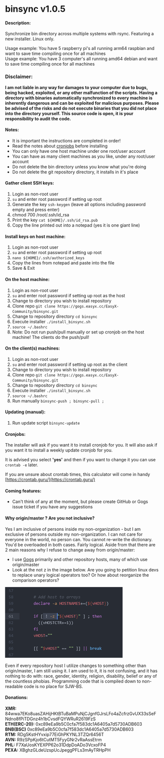 # binsync v1.0.5

#### Description:
Synchronize bin directory across multiple systems with rsync. Featuring a new installer. Linux only.

Usage example: You have 5 raspberry pi's all running arm64 raspbian and want to save time compiling once for all machines<br />
Usage example: You have 3 computer's all running amd64 debian and want to save time compiling once for all machines

### Disclaimer:
**I am not liable in any way for damages to your computer due to bugs, being hacked, exploited, or any other malfunction of the scripts. Having a directory with binaries automatically synchronized to every machine is inherently dangerous and can be exploited for malicious purposes. Please be advised of the risks and do not execute binaries that you did not place into the directory yourself. This source code is open, it is your responsibility to audit the code.**

#### Notes:
- It is important the instructions are completed in order!
- Read the notes about [cronjobs](#cronjobs) before installing
- You can only have one host machine under one root/user account
- You can have as many client machines as you like, under any root/user account
- Do not delete the bin directory unless you know what you're doing
- Do not delete the git repository directory, it installs in it's place

#### Gather client SSH keys:
1. Login as non-root user
2. `su` and enter root password if setting up root
3. Generate the key `ssh-keygen` (leave all options including password empty and press enter)
4. chmod 700 /root/.ssh/id_rsa
4. Print the key `cat ${HOME}/.ssh/id_rsa.pub`
5. Copy the line printed out into a notepad (yes it is one giant line)

#### Install keys on host machine:
1. Login as non-root user
2. `su` and enter root password if setting up root
3. `nano ${HOME}/.ssh/authorized_keys`
4. Copy the lines from notepad and paste into the file
5. Save & Exit

#### On the host machine:
1. Login as non-root user
2. `su` and enter root password if setting up root as the host
3. Change to directory you wish to install repository
4. Clone repo `git clone https://gogs.easyx.cc/EasyX-Community/binsync.git`
5. Change to repository directory `cd binsync`
6. Execute installer `./install_binsync.sh`
7. `source ~/.bashrc`
8. Note: Do not run push/pull manually or set up cronjob on the host machine! The clients do the push/pull!

#### On the client(s) machines:
1. Login as non-root user
2. `su` and enter root password if setting up root as the client
3. Change to directory you wish to install repository
4. Clone repo `git clone https://gogs.easyx.cc/EasyX-Community/binsync.git`
5. Change to repository directory `cd binsync`
6. Execute installer `./install_binsync.sh`
7. `source ~/.bashrc`
8. Run manually `binsync-push ; binsync-pull ;`

#### Updating (manual):
1. Run update script `binsync-update`

#### Cronjobs:
The installer will ask if you want it to install cronjob for you. It will also ask if you want it to install a weekly update cronjob for you.

It is advised you select **'yes'** and then if you want to change it you can use `crontab -e` later.

If you are unsure about crontab times, this calculator will come in handy [https://crontab.guru/](https://crontab.guru/)

#### Coming features:
- Can't think of any at the moment, but please create GitHub or Gogs issue ticket if you have any suggestions

#### Why origin/master ? Are you not inclusive?
Yes I am inclusive of persons inside my non-organization - but I am exclusive of persons outside my non-organization. I can not care for everyone in the world, no person can. You cannot re-write the dictionary. You'd be overloaded in both cases. Fairly logical. Aside from that there are 2 main reasons why I refuse to change away from origin/master:
- I use [Gogs](https://gogs.io/) primarily and other repository hosts, many of which use origin/master
- Look at the not z in the image below. Are you going to petition linux devs to replace unary logical operators too? Or how about reorganize the comparison operators?

![not z](etc/not-z.png)

Even if every repository host I utilize changes to something other than origin/master, I am still using it. I am used to it, it is not confusing, and it has nothing to do with: race, gender, identity, religion, disability, belief or any of the countless phobias. Programming code that is compiled down to non-readable code is no place for SJW-BS.

#### Donations:
**XMR:** 84wwa7EKo8uasZAHijHKtBTuBaMPuNjCJgnfGJrsLFo4aZcfrzGvUX33sSeFNdno8fPiTDGnz4h1bCvsdFQYWRuR2619FzS <br />
**ETH(ERC-20):** 0xc89eEa9b5C0cfa7f583dc1A6405a7d5730ADB603 <br />
**BNB(BSC)** 0xc89eEa9b5C0cfa7f583dc1A6405a7d5730ADB603 <br />
**RTM:** RDg5KstHYvxip77EiGhPKYNL3TZQr6456T <br />
**AVN:** R9zSPpKjo6tCutMT5FyyGNr2vRaAssEtrm <br />
**PHL:** F7XaUosKYEXPP62o31DdpDoADo3VcxoFP4 <br />
**PEXA:** XBghzGLdeUzspUcJpeggPFLs3mAyTRHpPH <br />
